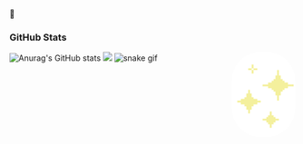 
<div>
  <br>&#x1F9D9;<h3>GitHub Stats</h3>
  
![Anurag's GitHub stats](https://github-readme-stats.vercel.app/api?username=polluxastre&theme=radical&show_icons=true) <img height="150em" src="https://github-readme-stats.vercel.app/api/top-langs/?username=polluxastre&layout=compact&langs_count=16&theme=radical"/>
![snake gif](https://github.com/polluxastre/polluxastre/blob/output/github-contribution-grid-snake.svg) <img align="right" alt="star-gif" height="150" style="border-radius:50px;" src="giphy.gif?width=150&height=150">
</div>
